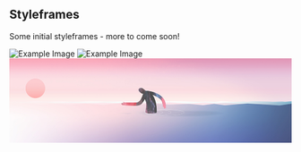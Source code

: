 ## Styleframes
Some initial styleframes - more to come soon!

![Example Image](project_images/Styleframes/Styleframe_1.jpg?raw=true "Example Image")
![Example Image](project_images/Styleframes/Styleframe_3.jpg?raw=true "Example Image")
![Example Image](project_images/Styleframes/Styleframe_4.jpg?raw=true "Example Image")
